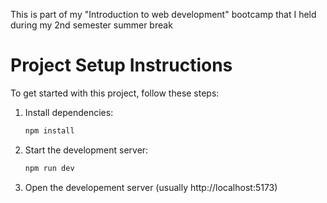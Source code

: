 This is part of my "Introduction to web development" bootcamp that I held during my 2nd semester summer break

# Project Setup Instructions

To get started with this project, follow these steps:

1. Install dependencies:

    ```bash
    npm install
    ```

2. Start the development server:

    ```bash
    npm run dev
    ```

3. Open the developement server
   (usually http://localhost:5173)
